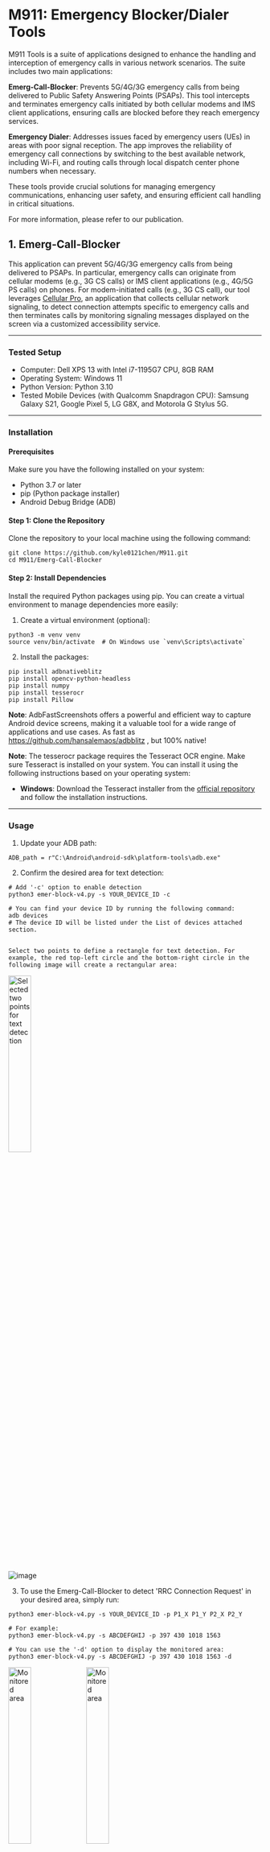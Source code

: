 # M911: Emergency Blocker/Dialer Tools

M911 Tools is a suite of applications designed to enhance the handling and interception of emergency calls in various network scenarios. The suite includes two main applications:

**Emerg-Call-Blocker**: Prevents 5G/4G/3G emergency calls from being delivered to Public Safety Answering Points (PSAPs). This tool intercepts and terminates emergency calls initiated by both cellular modems and IMS client applications, ensuring calls are blocked before they reach emergency services.

**Emergency Dialer**: Addresses issues faced by emergency users (UEs) in areas with poor signal reception. The app improves the reliability of emergency call connections by switching to the best available network, including Wi-Fi, and routing calls through local dispatch center phone numbers when necessary.

These tools provide crucial solutions for managing emergency communications, enhancing user safety, and ensuring efficient call handling in critical situations.

For more information, please refer to our publication.


## 1. Emerg-Call-Blocker

This application can prevent 5G/4G/3G emergency calls from being delivered to PSAPs. In particular, emergency calls can originate from cellular modems (e.g., 3G CS calls) or IMS client applications (e.g., 4G/5G PS calls) on phones. For modem-initiated calls (e.g., 3G CS call), our tool leverages [Cellular Pro](https://play.google.com/store/apps/details?id=make.more.r2d2.google.cellular_pro&hl=en_US&pli=1), an application that collects cellular network signaling, to detect connection attempts specific to emergency calls and then terminates calls by monitoring signaling messages displayed on the screen via a customized accessibility service.


---

### Tested Setup
* Computer: Dell XPS 13 with Intel i7-1195G7 CPU, 8GB RAM
* Operating System: Windows 11
* Python Version: Python 3.10
* Tested Mobile Devices (with Qualcomm Snapdragon CPU): Samsung Galaxy S21, Google
Pixel 5, LG G8X, and Motorola G Stylus 5G.

---
### Installation

#### Prerequisites
Make sure you have the following installed on your system:

* Python 3.7 or later
* pip (Python package installer)
* Android Debug Bridge (ADB)

#### Step 1: Clone the Repository
Clone the repository to your local machine using the following command:

```
git clone https://github.com/kyle0121chen/M911.git
cd M911/Emerg-Call-Blocker
```
#### Step 2: Install Dependencies
Install the required Python packages using pip. You can create a virtual environment to manage dependencies more easily:
1. Create a virtual environment (optional):
```
python3 -m venv venv
source venv/bin/activate  # On Windows use `venv\Scripts\activate`
```
2. Install the packages:
```
pip install adbnativeblitz
pip install opencv-python-headless
pip install numpy
pip install tesserocr
pip install Pillow
```
**Note**: AdbFastScreenshots offers a powerful and efficient way to capture Android device screens, making it a valuable tool for a wide range of applications and use cases. As fast as https://github.com/hansalemaos/adbblitz , but 100% native!


**Note**: The tesserocr package requires the Tesseract OCR engine. Make sure Tesseract is installed on your system. You can install it using the following instructions based on your operating system:
* **Windows**:
Download the Tesseract installer from the [official repository](https://github.com/tesseract-ocr/tesseract) and follow the installation instructions.

---
### Usage

1. Update your ADB path:
```
ADB_path = r"C:\Android\android-sdk\platform-tools\adb.exe"
```
2. Confirm the desired area for text detection:
```
# Add '-c' option to enable detection
python3 emer-block-v4.py -s YOUR_DEVICE_ID -c

# You can find your device ID by running the following command:
adb devices
# The device ID will be listed under the List of devices attached section.


```
    Select two points to define a rectangle for text detection. For example, the red top-left circle and the bottom-right circle in the following image will create a rectangular area:
<img src="https://hackmd.io/_uploads/Syvq91sF0.png" alt="Selected two points for text detection" style="width: 30%;"/>

![image](https://hackmd.io/_uploads/SJ44CyjF0.png)

3. To use the Emerg-Call-Blocker to detect 'RRC Connection Request' in your desired area, simply run:
```
python3 emer-block-v4.py -s YOUR_DEVICE_ID -p P1_X P1_Y P2_X P2_Y

# For example:
python3 emer-block-v4.py -s ABCDEFGHIJ -p 397 430 1018 1563

# You can use the '-d' option to display the monitored area:
python3 emer-block-v4.py -s ABCDEFGHIJ -p 397 430 1018 1563 -d
```
<img src="https://hackmd.io/_uploads/r1slbxjY0.png" alt="Monitored area" style="width: 30%;"/>
<img src="https://hackmd.io/_uploads/SJ45egiY0.png" alt="Monitored area" style="width: 30%;"/>

Upon detecting the 'RRC Connection Request' message, the Emerg-Call-Blocker will send a low-level shutdown command to the device

---
### Evaluation
For signal strengths ranging from good to poor in 5G/4G/3G networks, the signaling time from RRC Connection Request to 3G CC Setup or 5G/4G SIP REGISTER/INVITE is typically longer than 0.5 seconds and can extend up to 5 seconds when the signal strength is poor (we terminated testing when the time exceeded 5 seconds). However, the time required by Emerg-Call-Blocker from signaling message detection to call process shutdown is at most **0.4 seconds**, which is 20% shorter than the signaling time, ensuring prompt call termination before it is fully established.

**Note:** To further reduce the time cost, consider using a computer with a powerful CPU for the text detection procedure.

---
### Disclaimer
By using this software, you agree that you are doing so at your own risk. The authors and contributors of this project are not responsible for any damages, data loss, or other issues that may arise from the use of this software. It is provided "as is" without warranty of any kind, either express or implied. **You are solely responsible for ensuring that the software meets your needs and for any outcomes resulting from its use.**

**Important Notice:**
Sometimes the input screen source may be stuck and not be transmitted from the device to the computer running the Emerg-Call-Blocker. This may result in text detection not being performed in real time, further leading to the emergency call being made. Before dialing an emergency call, you must check if the text detection is working properly. We do not guarantee that the tool will work every time. It is recommended to test the tool by dialing a normal call first to ensure functionality. Additionally, you should be aware of each dial you make and terminate any unintended calls before they are forwarded to Public Safety Answering Points (PSAPs).
Alternatively, you may contact the author of [Cellular Pro](https://play.google.com/store/apps/details?id=make.more.r2d2.google.cellular_pro&hl=en_US&pli=1) to request a customized version for an additional cost. This version would include Android logcats indicating each RRC message, helping to better determine emergency dials promptly.


---
### Credits
We sincerely appreciate the [Cellular Pro](https://play.google.com/store/apps/details?id=make.more.r2d2.google.cellular_pro&hl=en_US&pli=1) and [AdbFastScreenshots](https://github.com/hansalemaos/adbnativeblitz) teams for making their great softwares available.




## 2. Emergency Dialer
We developed the “Emergency Dialer” mobile app to address issues faced by emergency users (UEs) in RANs with poor signals when initiating emergency calls. The app handles call requests from emergency UEs in two scenarios: (1) If signals from home PLMN’s observed 3GPP RANs are weak while those from visited PLMNs are moderate or good, the app temporarily disables the SIM/eSIM, switching the UE to an anonymous mode to access available nearby RANs; and (2) If signals from both home and visited PLMNs are weak but Wi-Fi RANs with moderate or good signals are available, the app initiates emergency calls through VoWiFi by translating the dialed emergency number to the local dispatch center’s phone number (e.g., 248-796-5500 for the City of Southfield in the U.S.) and placing the call using telephony APIs like TelecomManager.placeCall() on Android. Users need to configure their UEs to prefer Wi-Fi calling for this scenario.

---

### Tested Setup
* Tested Mobile Device (with Qualcomm Snapdragon CPU): Samsung Galaxy S21, Google
Pixel 5, LG G8X, and Motorola G Stylus 5G
* Android Version: 11

---
### Installation

#### Prerequisites
Make sure you have the following installed on your system:

* Android Studio installed on your computer.
* An Android device or emulator running Android 5.0 (Lollipop) or higher.
* Ensure that ADB (Android Debug Bridge) is set up and the device is connected.

#### Step 1: Clone the Repository
Clone the repository to your local machine using the following command:

```
git clone https://github.com/kyle0121chen/M911.git
cd M911/Emergency-Dialer
```
#### Step 2: Open the Project in Android Studio
1. Open Android Studio:

    * Launch Android Studio on your computer.
1. Import the Project:

    * Click on `File` -> `Open...`.
    * Navigate to the directory where you cloned the repository and select the project folder. Click `OK` to open the project.
1. Wait for Gradle Build:

    * Android Studio will automatically start the Gradle build process. This may take a few minutes depending on your system and internet speed. Make sure all dependencies are resolved.
#### Step 3: Configure the Project
1. Set Up Your Device:

    * Connect your Android device to your computer via USB.
    * Enable `Developer Options` and `USB Debugging`  on your device.

#### Step 4: Run the Application
1. Run on Device:

    * Click on the `Run` button in Android Studio or press `Shift + F10`.
    * Select your connected device or emulator from the list and click `OK`.
    * The application will be built and installed on your device.
1. Configure Wi-Fi Calling:

    * Ensure that your device is configured to prefer Wi-Fi calling. This can typically be done in the phone's `settings` under `Network & Internet` -> `Mobile network` -> `Advanced` -> `Wi-Fi calling`.

**Note**: Make sure your Android device has the necessary permissions to access phone features and network settings required by the Emergency Dialer app



---



### Usage
Use the Emergency Dialer as your phone application for initiating emergency calls. The following image shows the dialing panel of the Emergency Dialer.

<img src="https://i.imgur.com/N6OK7wj.jpeg" alt="Emergency Dialer Screenshot" style="width: 30%;"/>


To make an emergency call, open the Emergency Dialer app and use the dialing panel just as you would with any standard phone application. The app will automatically handle the call request based on the network conditions, ensuring that the call is routed through the most reliable network available.

**Note:** To prevent unintended emergency calls, you can modify the app to replace the emergency number with a normal number before the dial intent is broadcast. Ensure that you take full responsibility for any dialed emergency calls.


---
### Disclaimer
By using this software, you agree that you are doing so at your own risk. The authors and contributors of this project are not responsible for any damages, data loss, or other issues that may arise from the use of this software. It is provided "as is" without warranty of any kind, either express or implied. **You are solely responsible for ensuring that the software meets your needs and for any outcomes resulting from its use.**

**Important Notice:**
The Emergency Dialer app is only validated on the tested setup. You should be aware of each dial you make and terminate any unintended calls before they are forwarded to Public Safety Answering Points (PSAPs).

